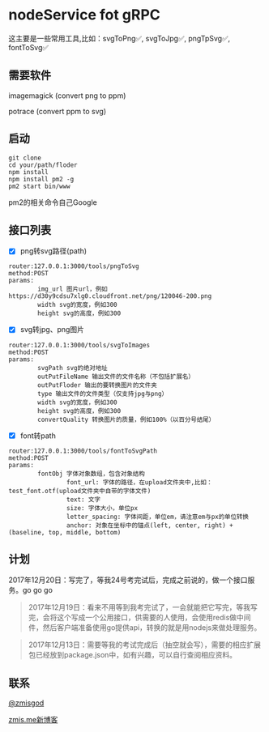 # nodeService fot gRPC

这主要是一些常用工具,比如：svgToPng✅, svgToJpg✅, pngTpSvg✅, fontToSvg✅

## 需要软件

imagemagick (convert png to ppm)

potrace (convert ppm to svg)

## 启动
```
git clone
cd your/path/floder
npm install
npm install pm2 -g
pm2 start bin/www
```

pm2的相关命令自己Google

## 接口列表

- [x] png转svg路径(path)
```
router:127.0.0.1:3000/tools/pngToSvg
method:POST
params:
        img_url 图片url，例如https://d30y9cdsu7xlg0.cloudfront.net/png/120046-200.png
        width svg的宽度，例如300
        height svg的高度，例如300
```

- [x] svg转jpg、png图片
```
router:127.0.0.1:3000/tools/svgToImages
method:POST
params:
        svgPath svg的绝对地址
        outPutFileName 输出文件的文件名称（不包括扩展名）
        outPutFloder 输出的要转换图片的文件夹
        type 输出文件的文件类型（仅支持jpg与png）
        width svg的宽度，例如300
        height svg的高度，例如300
        convertQuality 转换图片的质量，例如100%（以百分号结尾）
```

- [x] font转path
```
router:127.0.0.1:3000/tools/fontToSvgPath
method:POST
params:
        fontObj 字体对象数组，包含对象结构
                font_url: 字体的路径，在upload文件夹中,比如：test_font.otf(upload文件夹中自带的字体文件)
                text: 文字
                size: 字体大小，单位px
                letter_spacing: 字体间距，单位em，请注意em与px的单位转换
                anchor: 对象在坐标中的锚点(left, center, right) + (baseline, top, middle, bottom)
```

## 计划

2017年12月20日：写完了，等我24号考完试后，完成之前说的，做一个接口服务。go go go

> 2017年12月19日：看来不用等到我考完试了，一会就能把它写完，等我写完，会将这个写成一个公用接口，供需要的人使用，会使用redis做中间件，然后客户端准备使用go提供api，转换的就是用nodejs来做处理服务。

> 2017年12月13日：需要等我的考试完成后（抽空就会写），需要的相应扩展包已经放到package.json中，如有兴趣，可以自行查阅相应资料。

## 联系

<a href="https://weibo.com/zmisgod">@zmisgod</a>

<a href="https://zmis.me">zmis.me新博客</a>
